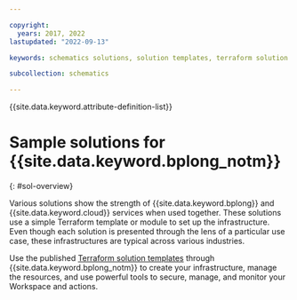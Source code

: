 ```yaml
---

copyright:
  years: 2017, 2022
lastupdated: "2022-09-13"

keywords: schematics solutions, solution templates, terraform solution templates, sample templates

subcollection: schematics

---
```


{{site.data.keyword.attribute-definition-list}}

# Sample solutions for {{site.data.keyword.bplong_notm}}
{: #sol-overview}

Various solutions show the strength of {{site.data.keyword.bplong}} and {{site.data.keyword.cloud}} services when used together. These solutions use a simple Terraform template or module to set up the infrastructure. Even though each solution is presented through the lens of a particular use case, these infrastructures are typical across various industries. 

Use the published [Terraform solution templates](/docs/ibm-cloud-provider-for-terraform?topic=ibm-cloud-provider-for-terraform-provider-template#sample) through {{site.data.keyword.bplong_notm}} to create your infrastructure, manage the resources, and use powerful tools to secure, manage, and monitor your Workspace and actions.
